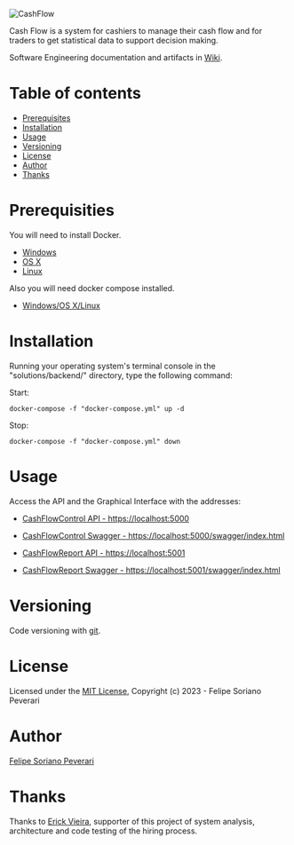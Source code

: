 ![CashFlow](https://raw.githubusercontent.com/sorianopeverari/cash-flow/main/docs/images/logo.png)

Cash Flow is a system for cashiers to manage their cash flow and for traders to get statistical data to support decision making.

Software Engineering documentation and artifacts in [Wiki](https://github.com/sorianopeverari/cash-flow/wiki).

# Table of contents

- [Prerequisites](#Prerequisites)
- [Installation](#Installation)
- [Usage](#Usage)
- [Versioning](#Versioning)
- [License](#License)
- [Author](#Author)
- [Thanks](#Thanks)

# Prerequisities

You will need to install Docker.

* [Windows](https://docs.docker.com/windows/started)
* [OS X](https://docs.docker.com/mac/started/)
* [Linux](https://docs.docker.com/linux/started/)

Also you will need docker compose installed.

* [Windows/OS X/Linux](https://docs.docker.com/compose/)

# Installation

Running your operating system's terminal console in the "solutions/backend/" directory, type the following command:

Start:

```shell
docker-compose -f "docker-compose.yml" up -d
```

Stop:

```shell
docker-compose -f "docker-compose.yml" down
```

# Usage

Access the API and the Graphical Interface with the addresses:

* [CashFlowControl API - https://localhost:5000](https://localhost:5000)
* [CashFlowControl Swagger - https://localhost:5000/swagger/index.html](https://localhost:5000/swagger/index.html)

* [CashFlowReport API - https://localhost:5001](https://localhost:5001)
* [CashFlowReport Swagger - https://localhost:5001/swagger/index.html](https://localhost:5001/swagger/index.html)

# Versioning

Code versioning with [git](https://git-scm.com/).

# License

Licensed under the [MIT License](/LICENSE), Copyright (c) 2023 - Felipe Soriano Peverari

# Author

[Felipe Soriano Peverari](https://github.com/sorianopeverari)

# Thanks

Thanks to [Erick Vieira](https://github.com/vieiraerick), supporter of this project of system analysis, architecture and code testing of the hiring  process.

